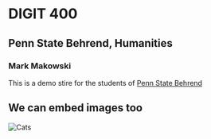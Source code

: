 # DIGIT 400
## Penn State Behrend, Humanities
### Mark Makowski

This is a demo stire for the students of [Penn State Behrend](http://behrend.psu.edu/)

## We can embed images too

![Cats](https://media.glamour.com/photos/5695d13716d0dc3747ee2537/master/w_1024,c_limit/fashion-blogs-slaves-to-fashion-2012-05-14-0512-united-bamboo-cat-calendar-casting-2013-fa.jpg)
